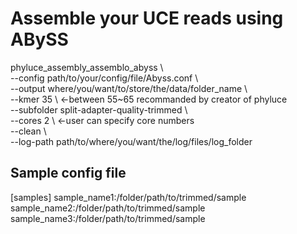# Assemble your UCE reads using ABySS 

phyluce_assembly_assemblo_abyss \\<br/>
    --config path/to/your/config/file/Abyss.conf \\<br/>
    --output where/you/want/to/store/the/data/folder_name \\<br/>
    --kmer 35 \  <-between 55~65 recommanded by creator of phyluce<br/>
    --subfolder split-adapter-quality-trimmed \\<br/>
    --cores 2 \\ <-user can specify core numbers <br/>
    --clean \\<br/>
    --log-path path/to/where/you/want/the/log/files/log_folder

## Sample config file
    
\[samples]
sample_name1:/folder/path/to/trimmed/sample
sample_name2:/folder/path/to/trimmed/sample
sample_name3:/folder/path/to/trimmed/sample
